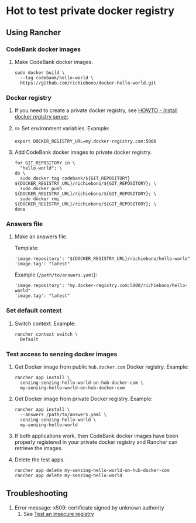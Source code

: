 # Hot to test private docker registry

## Using Rancher

### CodeBank docker images

1. Make CodeBank docker images.

    ```console
    sudo docker build \
      --tag codebank/hello-world \
      https://github.com/richiebono/docker-hello-world.git
    ```

### Docker registry

1. If you need to create a private docker registry, see
       [HOWTO - Install docker registry server](https://github.com/richiebono/knowledge-base/blob/main/HOWTO/install-docker-registry-server.md).
1. :pencil2: Set environment variables.  Example:

    ```console
    export DOCKER_REGISTRY_URL=my.docker-registry.com:5000
    ```

1. Add CodeBank docker images to private docker registry.

    ```console
    for GIT_REPOSITORY in \
      "hello-world"; \
    do \
      sudo docker tag codebank/${GIT_REPOSITORY} ${DOCKER_REGISTRY_URL}/richiebono/${GIT_REPOSITORY}; \
      sudo docker push ${DOCKER_REGISTRY_URL}/richiebono/${GIT_REPOSITORY}; \
      sudo docker rmi  ${DOCKER_REGISTRY_URL}/richiebono/${GIT_REPOSITORY}; \
    done
    ```

### Answers file

1. Make an answers file.

    Template:

    ```console
    'image.repository': "${DOCKER_REGISTRY_URL}/richiebono/hello-world"
    'image.tag': "latest"
    ```

    Example (`/path/to/answers.yaml`):

    ```console
    'image.repository': "my.docker-registry.com:5000/richiebono/hello-world"
    'image.tag': "latest"
    ```

### Set default context

1. Switch context.  Example:

    ```console
    rancher context switch \
      Default
    ```

### Test access to senzing docker images

1. Get Docker image from public `hub.docker.com` Docker registry. Example:

    ```console
    rancher app install \
      senzing-senzing-hello-world-on-hub-docker-com \
      my-senzing-hello-world-on-hub-docker-com
    ```

1. Get Docker image from private Docker registry. Example:

    ```console
    rancher app install \
      --answers /path/to/answers.yaml \
      senzing-senzing-hello-world \
      my-senzing-hello-world
    ```

1. If both applications work, then CodeBank docker images have been properly registered in your private
   docker registry and Rancher can retrieve the images.
1. Delete the test apps.

    ```console
    rancher app delete my-senzing-hello-world-on-hub-docker-com
    rancher app delete my-senzing-hello-world
    ```

## Troubleshooting

1. Error message:  x509: certificate signed by unknown authority
    1. See [Test an insecure registry](https://docs.docker.com/registry/insecure/)
